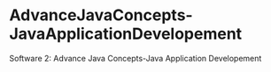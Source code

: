 # AdvanceJavaConcepts-JavaApplicationDevelopement
 Software 2: Advance Java Concepts-Java Application Developement
